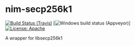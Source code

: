 # nim-secp256k1
[![Build Status (Travis)](https://img.shields.io/travis/status-im/nim-secp256k1/master.svg?label=Linux%20/%20macOS "Linux/macOS build status (Travis)")](https://travis-ci.org/status-im/byteutils)
[![Windows build status (Appveyor)](https://img.shields.io/appveyor/ci/jarradh/nim-secp256k1/master.svg?label=Windows "Windows build status (Appveyor)")]
[![License: Apache](https://img.shields.io/badge/License-Apache%202.0-blue.svg)](https://opensource.org/licenses/Apache-2.0)

A wrapper for libsecp256k1
